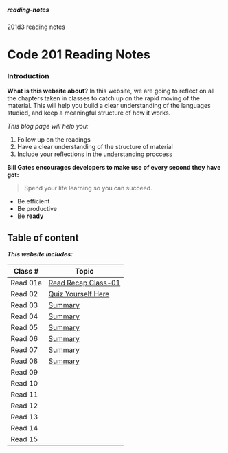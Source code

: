 ##### reading-notes
201d3 reading notes

# Code 201 Reading Notes

### Introduction 
**What is this website about?**
In this website, we are going to reflect on all the chapters taken in classes to catch up on the rapid moving of the material. This will help you build a clear understanding of the languages studied, and keep a meaningful structure of how it works.

*This blog page will help you:*
1. Follow up on the readings
1. Have a clear understanding of the structure of material 
1. Include your reflections in the understanding proccess

**Bill Gates encourages developers to make use of every second they have got:**
 > Spend your life learning so you can succeed. 

* Be efficient 
* Be productive 
* Be **ready**

## Table of content
***This website includes:***

| Class # | Topic |
|---------|-----------|
|Read 01a | [Read Recap Class-01](class-01.md)|
|Read 02 | [Quiz Yourself Here](class-02.md) |
|Read 03 | [Summary](class-03.md) |
|Read 04 | [Summary](class-04.md) |
|Read 05 | [Summary](class-05.md) |
|Read 06 | [Summary](class-06.md) |
|Read 07 | [Summary](class-07.md) |
|Read 08 | [Summary](class-08.md) |
|Read 09 | |
|Read 10 | |
|Read 11 | |
|Read 12 | |
|Read 13 | |
|Read 14 | |
|Read 15 | |